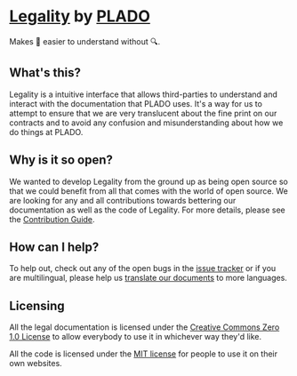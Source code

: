 # [Legality](http://docs.plado.ca/) by [PLADO](https://plado.ca/)

Makes 📃  easier to understand without 🔍.

## What's this?

Legality is a intuitive interface that allows third-parties to understand and
interact with the documentation that PLADO uses. It's a way for us to attempt to
ensure that we are very translucent about the fine print on our contracts and to
avoid any confusion and misunderstanding about how we do things at PLADO.

## Why is it so open?

We wanted to develop Legality from the ground up as being open source so that we
could benefit from all that comes with the world of open source. We are looking for
any and all contributions towards bettering our documentation as well as the code
of Legality. For more details, please see the [Contribution Guide](CONTRIBUTING.md).

## How can I help?

To help out, check out any of the open bugs in the [issue tracker](https://github.com/pladoinc/legality/issues)
or if you are multilingual, please help us [translate our documents](CONTRIBUTING.md#adding-a-new-language-to-the-documents)
to more languages.

## Licensing

All the legal documentation is licensed under the [Creative Commons Zero 1.0 License](https://creativecommons.org/publicdomain/zero/1.0/)
to allow everybody to use it in whichever way they'd like.

All the code is licensed under the [MIT license](LICENSE.md) for people to use it on their
own websites.
